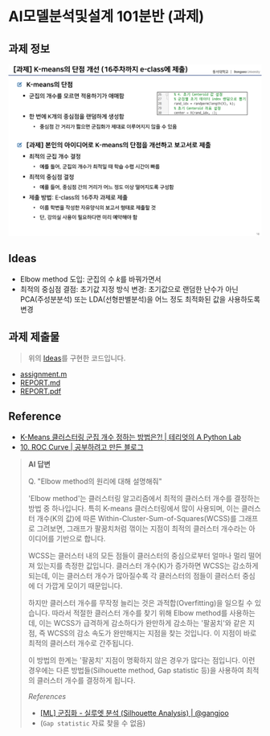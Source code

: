 # AI모델분석및설계 101분반 (과제)

## 과제 정보

![](./과제.PNG)

## Ideas

- Elbow method 도입:
  군집의 수 $k$를 바꿔가면서
- 최적의 중심점 결점: 초기값 지정 방식 변경:
  초기값으로 랜덤한 난수가 아닌 PCA(주성분분석) 또는 LDA(선형판별분석)을 어느 정도 최적화된 값을 사용하도록 변경

## 과제 제출물

> 위의 [Ideas](#ideas)를 구현한 코드입니다.

- [assignment.m](./assignment.m)
- [REPORT.md](./REPORT.md)
- [REPORT.pdf](./REPORT.pdf)

## Reference

- [K-Means 클러스터링 군집 개수 정하는 방법은?! | 테리엇의 A Python Lab](https://aplab.tistory.com/entry/%EA%B5%B0%EC%A7%91-%EA%B0%9C%EC%88%98)
- [10. ROC Curve | 공부하려고 만든 블로그](https://welcome-to-dewy-world.tistory.com/11)

> **AI 답변**
>
> Q. "Elbow method의 원리에 대해 설명해줘"
>
> 'Elbow method'는 클러스터링 알고리즘에서 최적의 클러스터 개수를 결정하는 방법 중 하나입니다. 특히 K-means 클러스터링에서 많이 사용되며, 이는 클러스터 개수(K의 값)에 따른 Within-Cluster-Sum-of-Squares(WCSS)를 그래프로 그려보면, 그래프가 팔꿈치처럼 꺾이는 지점이 최적의 클러스터 개수라는 아이디어를 기반으로 합니다.
>
> WCSS는 클러스터 내의 모든 점들이 클러스터의 중심으로부터 얼마나 멀리 떨어져 있는지를 측정한 값입니다. 클러스터 개수(K)가 증가하면 WCSS는 감소하게 되는데, 이는 클러스터 개수가 많아질수록 각 클러스터의 점들이 클러스터 중심에 더 가깝게 모이기 때문입니다.
>
> 하지만 클러스터 개수를 무작정 늘리는 것은 과적합(Overfitting)을 일으킬 수 있습니다. 따라서 적절한 클러스터 개수를 찾기 위해 Elbow method를 사용하는데, 이는 WCSS가 급격하게 감소하다가 완만하게 감소하는 '팔꿈치'와 같은 지점, 즉 WCSS의 감소 속도가 완만해지는 지점을 찾는 것입니다. 이 지점이 바로 최적의 클러스터 개수로 간주됩니다.
>
> 이 방법의 한계는 '팔꿈치' 지점이 명확하지 않은 경우가 많다는 점입니다. 이런 경우에는 다른 방법들(Silhouette method, Gap statistic 등)을 사용하여 최적의 클러스터 개수를 결정하게 됩니다.
>
> _References_
>
> - [[ML] 군집화 - 실루엣 분석 (Silhouette Analysis) | @gangjoo](https://velog.io/@gangjoo/ML-%EA%B5%B0%EC%A7%91%ED%99%94-%EC%8B%A4%EB%A3%A8%EC%97%A3-%EB%B6%84%EC%84%9D-Silhouette-Analysis)
> - (`Gap statistic` 자료 찾을 수 없음)
